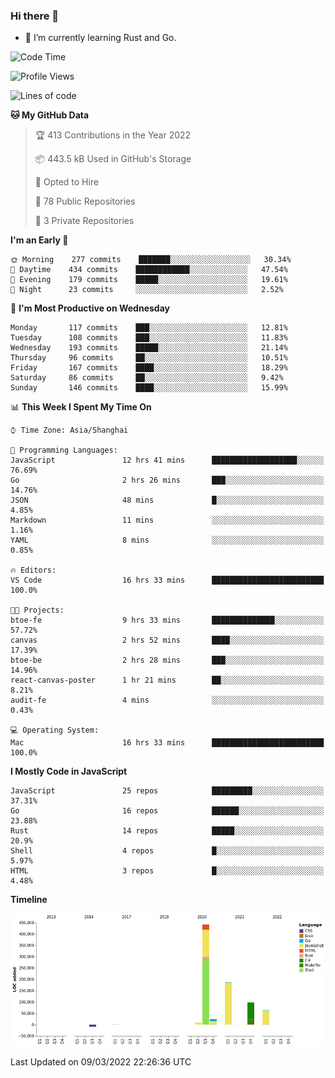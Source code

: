 ### Hi there 👋

- 🌱 I’m currently learning Rust and Go.

<!--START_SECTION:waka-->
![Code Time](http://img.shields.io/badge/Code%20Time-295%20hrs%2044%20mins-blue)

![Profile Views](http://img.shields.io/badge/Profile%20Views-0-blue)

![Lines of code](https://img.shields.io/badge/From%20Hello%20World%20I%27ve%20Written-823%20Thousand%20lines%20of%20code-blue)

**🐱 My GitHub Data** 

> 🏆 413 Contributions in the Year 2022
 > 
> 📦 443.5 kB Used in GitHub's Storage 
 > 
> 💼 Opted to Hire
 > 
> 📜 78 Public Repositories 
 > 
> 🔑 3 Private Repositories  
 > 
**I'm an Early 🐤** 

```text
🌞 Morning    277 commits    ███████░░░░░░░░░░░░░░░░░░   30.34% 
🌆 Daytime    434 commits    ████████████░░░░░░░░░░░░░   47.54% 
🌃 Evening    179 commits    █████░░░░░░░░░░░░░░░░░░░░   19.61% 
🌙 Night      23 commits     ░░░░░░░░░░░░░░░░░░░░░░░░░   2.52%

```
📅 **I'm Most Productive on Wednesday** 

```text
Monday       117 commits    ███░░░░░░░░░░░░░░░░░░░░░░   12.81% 
Tuesday      108 commits    ███░░░░░░░░░░░░░░░░░░░░░░   11.83% 
Wednesday    193 commits    █████░░░░░░░░░░░░░░░░░░░░   21.14% 
Thursday     96 commits     ██░░░░░░░░░░░░░░░░░░░░░░░   10.51% 
Friday       167 commits    ████░░░░░░░░░░░░░░░░░░░░░   18.29% 
Saturday     86 commits     ██░░░░░░░░░░░░░░░░░░░░░░░   9.42% 
Sunday       146 commits    ████░░░░░░░░░░░░░░░░░░░░░   15.99%

```


📊 **This Week I Spent My Time On** 

```text
⌚︎ Time Zone: Asia/Shanghai

💬 Programming Languages: 
JavaScript               12 hrs 41 mins      ███████████████████░░░░░░   76.69% 
Go                       2 hrs 26 mins       ███░░░░░░░░░░░░░░░░░░░░░░   14.76% 
JSON                     48 mins             █░░░░░░░░░░░░░░░░░░░░░░░░   4.85% 
Markdown                 11 mins             ░░░░░░░░░░░░░░░░░░░░░░░░░   1.16% 
YAML                     8 mins              ░░░░░░░░░░░░░░░░░░░░░░░░░   0.85%

🔥 Editors: 
VS Code                  16 hrs 33 mins      █████████████████████████   100.0%

🐱‍💻 Projects: 
btoe-fe                  9 hrs 33 mins       ██████████████░░░░░░░░░░░   57.72% 
canvas                   2 hrs 52 mins       ████░░░░░░░░░░░░░░░░░░░░░   17.39% 
btoe-be                  2 hrs 28 mins       ███░░░░░░░░░░░░░░░░░░░░░░   14.96% 
react-canvas-poster      1 hr 21 mins        ██░░░░░░░░░░░░░░░░░░░░░░░   8.21% 
audit-fe                 4 mins              ░░░░░░░░░░░░░░░░░░░░░░░░░   0.43%

💻 Operating System: 
Mac                      16 hrs 33 mins      █████████████████████████   100.0%

```

**I Mostly Code in JavaScript** 

```text
JavaScript               25 repos            █████████░░░░░░░░░░░░░░░░   37.31% 
Go                       16 repos            ██████░░░░░░░░░░░░░░░░░░░   23.88% 
Rust                     14 repos            █████░░░░░░░░░░░░░░░░░░░░   20.9% 
Shell                    4 repos             █░░░░░░░░░░░░░░░░░░░░░░░░   5.97% 
HTML                     3 repos             █░░░░░░░░░░░░░░░░░░░░░░░░   4.48%

```


**Timeline**

![Chart not found](https://raw.githubusercontent.com/elton/elton/main/charts/bar_graph.png) 


 Last Updated on 09/03/2022 22:26:36 UTC
<!--END_SECTION:waka-->

<!--
**elton/elton** is a ✨ _special_ ✨ repository because its `README.md` (this file) appears on your GitHub profile.

Here are some ideas to get you started:

- 🔭 I’m currently working on ...
- 🌱 I’m currently learning ...
- 👯 I’m looking to collaborate on ...
- 🤔 I’m looking for help with ...
- 💬 Ask me about ...
- 📫 How to reach me: ...
- 😄 Pronouns: ...
- ⚡ Fun fact: ...
-->
